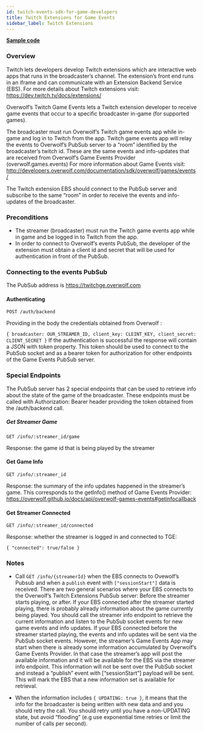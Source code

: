 ```yaml
---
id: twitch-events-sdk-for-game-developers
title: Twitch Extensions for Game Events
sidebar_label: Twitch Extensions
---
```


**[Sample code](https://github.com/overwolf/twitch-game-events-ebs-sample)**

### Overview

Twitch lets developers develop Twitch extensions which are interactive web apps that runs in the broadcaster’s channel.
The extension’s front end runs in an iframe and can communicate with an Extension Backend Service (EBS).
For more details about Twitch extensions visit: https://dev.twitch.tv/docs/extensions/

Overwolf’s Twitch Game Events lets a Twitch extension developer to receive game events that occur to a specific broadcaster in-game (for supported games).

The broadcaster must run Overwolf’s Twitch game events app while in-game and log in to Twitch from the app.
Twitch game events app will relay the events to Overwolf’s PubSub server to a “room” identified by the broadcaster’s twitch id. These are the same events and info-updates that are received from Overwolf’s Game Events Provider (overwolf.games.events)
For more information about Game Events visit: http://developers.overwolf.com/documentation/sdk/overwolf/games/events/

The Twitch extension EBS should connect to the PubSub server and subscribe to the same “room” in order to receive the events and info-updates of the broadcaster.

### Preconditions

* The streamer (broadcaster) must run the Twitch game events app while in game and be logged in to Twitch from the app.
* In order to connect to Overwolf’s events PubSub, the developer of the extension must obtain a client id and secret that will be used for authentication in front of the PubSub.

### Connecting to the events PubSub

The PubSub address is https://twitchge.overwolf.com

#### Authenticating

` POST /auth/backend `

Providing in the body the credentials obtained from Overwolf :

`
{
 broadcaster: OUR_STREAMER_ID,
 client_key: CLEINT_KEY,
 client_secret: CLIENT_SECRET
}
`
If the authentication is successful the response will contain a JSON with token property.
This token should be used to connect to the PubSub socket and as a bearer token for authorization for other endpoints of the Game Events PubSub server.

### Special Endpoints

The PubSub server has 2 special endpoints that can be used to retrieve info about the state of the game of the broadcaster.
These endpoints must be called with Authorization: Bearer <token> header providing the token obtained from the /auth/backend call.

##### Get Streamer Game

 ` GET /info/:streamer_id/game `
 
 Response: the game id that is being played by the streamer

#### Get Game Info

` GET /info/:streamer_id `

Response: the summary of the info updates happened in the streamer’s game.
This corresponds to the getInfo() method of Game Events Provider:
https://overwolf.github.io/docs/api/overwolf-games-events#getinfocallback

#### Get Streamer Connected

` GET /info/:streamer_id/connected `

Response: whether the streamer is logged in and connected to TGE:

` { "connected": true/false } `

### Notes
* Call `GET /info/{streamerId}` when the EBS connects to Ovewolf’s Pubsub and when a `publish` event with `["sessionStart"]` data is received. There are two general scenarios where your EBS connects to the Overwolf’s Twitch Extensions PubSub server: Before the streamer starts playing, or after. If your EBS connected after the streamer started playing, there is probably already information about the game currently being played. You should call the streamer info endpoint to retrieve the current information and listen to the PubSub socket events for new game events and info updates. If your EBS connected before the streamer started playing, the events and info updates will be sent via the PubSub socket events. However, the streamer’s Game Events App may start when there is already some information accumulated by Overwolf’s Game Events Provider. In that case the streamer’s app will post the available information and it will be available for the EBS via the streamer info endpoint. This information will not be sent over the PubSub socket and instead a “publish” event with [“sessionStart”] payload will be sent. This will mark the EBS that a new information set is available for retrieval.

* When the information includes `{ UPDATING: true }`, it means that the info for the broadcaster is being written with new data and and you should retry the call. You should retry until you have a non-UPDATING state, but avoid “flooding” (e.g use exponential time retries or limit the number of calls per second).

